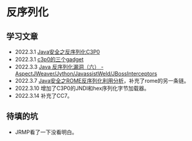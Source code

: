 # 反序列化

## 学习文章

- 2022.3.1 [Java安全之反序列化C3P0](https://www.yuque.com/jinjinshigekeaigui/qskpi5/mrb55s#lME7g)
- 2022.3.1 [c3p0的三个gadget](http://redteam.today/2020/04/18/c3p0%E7%9A%84%E4%B8%89%E4%B8%AAgadget/)
- 2022.3.3 [Java 反序列化漏洞（六） - AspectJWeaver/Jython/JavassistWeld/JBossInterceptors](https://su18.org/post/ysoserial-su18-6/)
- 2022.3.7 [Java安全之ROME反序列化利用分析](https://www.yuque.com/jinjinshigekeaigui/qskpi5/cz1um4)，补充了rome的另一条链。
- 2022.3.10 增加了C3P0的JNDI和hex序列化字节加载器。
- 2022.3.14 补充了CC7。

## 待填的坑

- JRMP看了一下没看明白。